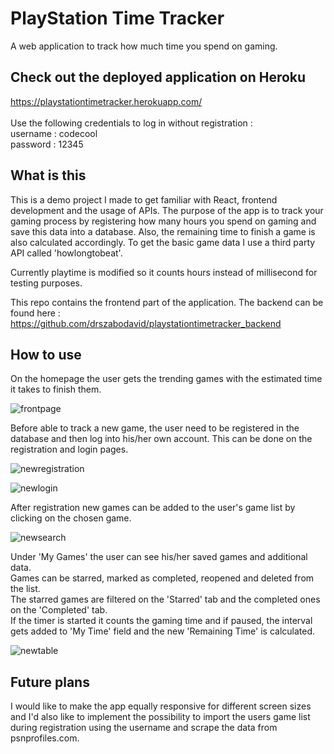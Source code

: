 
# PlayStation Time Tracker
A web application to track how much time you spend on gaming.

## Check out the deployed application on Heroku
https://playstationtimetracker.herokuapp.com/ \
\
Use the following credentials to log in without registration : \
username : codecool \
password : 12345 

## What is this
This is a demo project I made to get familiar with React, frontend development and the usage of APIs.
The purpose of the app is to track your gaming process by registering how many hours you spend on gaming and save this data  into a database. Also, the remaining time to finish a game is also calculated accordingly.
To get the basic game data I use a third party API called 'howlongtobeat'.

Currently playtime is modified so it counts hours instead of millisecond for testing purposes.

This repo contains the frontend part of the application. 
The backend can be found here : https://github.com/drszabodavid/playstationtimetracker_backend

## How to use

On the homepage the user gets the trending games with the estimated time it takes to finish them.


![frontpage](https://user-images.githubusercontent.com/35307122/71980778-2ab47300-3221-11ea-8935-4b79d3000fcd.png)

Before able to track a new game, the user need to be registered in the database and then log into his/her own account. This can be done on the registration and login pages.

![newregistration](https://user-images.githubusercontent.com/35307122/71980705-08baf080-3221-11ea-9385-559919d327a4.png)

![newlogin](https://user-images.githubusercontent.com/35307122/71980689-fe98f200-3220-11ea-9d6c-b12023a24dd8.png)

After registration new games can be added to the user's game list by clicking on the chosen game.

![newsearch](https://user-images.githubusercontent.com/35307122/71980724-12445880-3221-11ea-99b8-a9047fc9df8a.png)

Under 'My Games' the user can see his/her saved games and additional data.\
Games can be starred, marked as completed, reopened and deleted from the list.\
The starred games are filtered on the 'Starred' tab and the completed ones on the 'Completed' tab.\
If the timer is started it counts the gaming time and if paused, the interval gets added to 'My Time' field and the new 'Remaining Time' is calculated.

![newtable](https://user-images.githubusercontent.com/35307122/71980755-1e301a80-3221-11ea-8de0-8817ded08978.png)

## Future plans

I would like to make the app equally responsive for different screen sizes and I'd also like to implement the possibility to import the users game list during registration using the username and scrape the data from psnprofiles.com.











